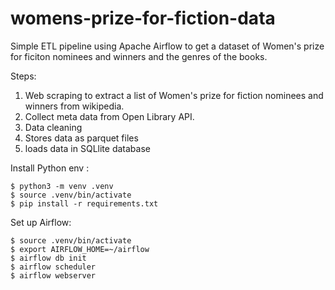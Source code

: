 # womens-prize-for-fiction-data
Simple ETL pipeline using Apache Airflow to get a dataset of Women's prize for ficiton nominees and winners and the genres of the books. 

Steps: 
1. Web scraping to extract a list of Women's prize for fiction nominees and winners from wikipedia. 
2. Collect meta data from Open Library API. 
3. Data cleaning
4. Stores data as parquet files 
5. loads data in SQLlite database 


Install Python env : 
```
$ python3 -m venv .venv
$ source .venv/bin/activate 
$ pip install -r requirements.txt
```

Set up Airflow: 
```
$ source .venv/bin/activate
$ export AIRFLOW_HOME=~/airflow
$ airflow db init
$ airflow scheduler
$ airflow webserver
```
